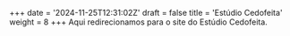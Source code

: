 +++
date = '2024-11-25T12:31:02Z'
draft = false
title = 'Estúdio Cedofeita'
weight = 8
+++
Aqui redirecionamos para o site do Estúdio Cedofeita.